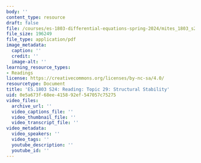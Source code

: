 ```yaml
---
body: ''
content_type: resource
draft: false
file: /courses/es-1803-differential-equations-spring-2024/mites_1803_s24_topic29.pdf
file_size: 196249
file_type: application/pdf
image_metadata:
  caption: ''
  credit: ''
  image-alt: ''
learning_resource_types:
- Readings
license: https://creativecommons.org/licenses/by-nc-sa/4.0/
resourcetype: Document
title: 'ES.1803 S24: Reading: Topic 29: Structural Stability'
uid: 0e5a673f-68ee-4158-92ef-547057c75275
video_files:
  archive_url: ''
  video_captions_file: ''
  video_thumbnail_file: ''
  video_transcript_file: ''
video_metadata:
  video_speakers: ''
  video_tags: ''
  youtube_description: ''
  youtube_id: ''
---
```

